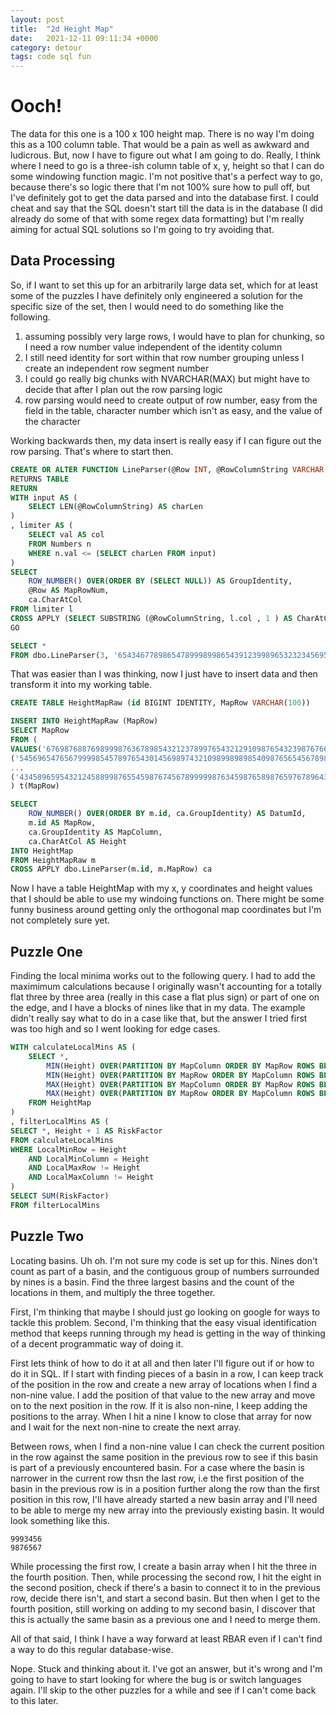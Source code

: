 ```yaml
---
layout: post
title:  "2d Height Map"
date:   2021-12-11 09:11:34 +0000
category: detour
tags: code sql fun
---
```


# Ooch!
The data for this one is a 100 x 100 height map. There is no way I'm doing this as a 100 column table. That would be a pain as well as awkward and ludicrous. But, now I have to figure out what I am going to do. Really, I think where I need to go is a three-ish column table of x, y, height so that I can do some windowing function magic. I'm not positive that's a perfect way to go, because there's so logic there that I'm not 100% sure how to pull off, but I've definitely got to get the data parsed and into the database first. I could cheat and say that the SQL doesn't start till the data is in the database (I did already do some of that with some regex data formatting) but I'm really aiming for actual SQL solutions so I'm going to try avoiding that.  

## Data Processing
So, if I want to set this up for an arbitrarily large data set, which for at least some of the puzzles I have definitely only engineered a solution for the specific size of the set, then I would need to do something like the following.  

1. assuming possibly very large rows, I would have to plan for chunking, so I need a row number value independent of the identity column
1. I still need identity for sort within that row number grouping unless I create an independent row segment number
1. I could go really big chunks with NVARCHAR(MAX) but might have to decide that after I plan out the row parsing logic
1. row parsing would need to create output of row number, easy from the field in the table, character number which isn't as easy, and the value of the character

Working backwards then, my data insert is really easy if I can figure out the row parsing. That's where to start then.  

``` sql
CREATE OR ALTER FUNCTION LineParser(@Row INT, @RowColumnString VARCHAR(MAX))
RETURNS TABLE
RETURN
WITH input AS (
	SELECT LEN(@RowColumnString) AS charLen
)
, limiter AS (
	SELECT val AS col
	FROM Numbers n
	WHERE n.val <= (SELECT charLen FROM input)
)
SELECT 
	ROW_NUMBER() OVER(ORDER BY (SELECT NULL)) AS GroupIdentity,
	@Row AS MapRowNum,
	ca.CharAtCol
FROM limiter l
CROSS APPLY (SELECT SUBSTRING (@RowColumnString, l.col , 1 ) AS CharAtCol) ca
GO

SELECT * 
FROM dbo.LineParser(3, '6543467789865478999899865439123998965323234569549878542987632459976989457993567987542196569879210145')
```

That was easier than I was thinking, now I just have to insert data and then transform it into my working table.  

``` sql
CREATE TABLE HeightMapRaw (id BIGINT IDENTITY, MapRow VARCHAR(100))

INSERT INTO HeightMapRaw (MapRow)
SELECT MapRow
FROM (
VALUES('6769876887698999876367898543212378997654321291098765432398767667989976543210123456987678999766598921'),
('5456965476567999985457897654301456989743210989989898540987656545678987654323634679876569998757387892'),
...
('4345896595432124588998765545987674567899999876345987658987659767896431239109876543456789432101299965')
) t(MapRow)

SELECT 
	ROW_NUMBER() OVER(ORDER BY m.id, ca.GroupIdentity) AS DatumId,
	m.id AS MapRow,
	ca.GroupIdentity AS MapColumn,
	ca.CharAtCol AS Height
INTO HeightMap
FROM HeightMapRaw m
CROSS APPLY dbo.LineParser(m.id, m.MapRow) ca
```

Now I have a table HeightMap with my x, y coordinates and height values that I should be able to use my windoing functions on. There might be some funny business around getting only the orthogonal map coordinates but I'm not completely sure yet.  

## Puzzle One
Finding the local minima works out to the following query. I had to add the maximimum calculations because I originally wasn't accounting for a totally flat three by three area (really in this case a flat plus sign) or part of one on the edge, and I have a blocks of nines like that in my data. The example didn't really say what to do in a case like that, but the answer I tried first was too high and so I went looking for edge cases.  

``` sql
WITH calculateLocalMins AS (
	SELECT *, 
		MIN(Height) OVER(PARTITION BY MapColumn ORDER BY MapRow ROWS BETWEEN 1 PRECEDING AND 1 FOLLOWING ) AS LocalMinRow, 
		MIN(Height) OVER(PARTITION BY MapRow ORDER BY MapColumn ROWS BETWEEN 1 PRECEDING AND 1 FOLLOWING ) AS LocalMinColumn, 
		MAX(Height) OVER(PARTITION BY MapColumn ORDER BY MapRow ROWS BETWEEN 1 PRECEDING AND 1 FOLLOWING ) AS LocalMaxRow, 
		MAX(Height) OVER(PARTITION BY MapRow ORDER BY MapColumn ROWS BETWEEN 1 PRECEDING AND 1 FOLLOWING ) AS LocalMaxColumn
	FROM HeightMap
)
, filterLocalMins AS (
SELECT *, Height + 1 AS RiskFactor 
FROM calculateLocalMins
WHERE LocalMinRow = Height
	AND LocalMinColumn = Height
	AND LocalMaxRow != Height
	AND LocalMaxColumn != Height
)
SELECT SUM(RiskFactor)
FROM filterLocalMins
```

## Puzzle Two
Locating basins. Uh oh. I'm not sure my code is set up for this. Nines don't count as part of a basin, and the contiguous group of numbers surrounded by nines is a basin. Find the three largest basins and the count of the locations in them, and multiply the three together.  

First, I'm thinking that maybe I should just go looking on google for ways to tackle this problem. Second, I'm thinking that the easy visual identification method that keeps running through my head is getting in the way of thinking of a decent programmatic way of doing it.  

First lets think of how to do it at all and then later I'll figure out if or how to do it in SQL. If I start with finding pieces of a basin in a row, I can keep track of the position in the row and create a new array of locations when I find a non-nine value. I add the position of that value to the new array and move on to the next position in the row. If it is also non-nine, I keep adding the positions to the array. When I hit a nine I know to close that array for now and I wait for the next non-nine to create the next array.  

Between rows, when I find a non-nine value I can check the current position in the row against the same position in the previous row to see if this basin is part of a previously encountered basin. For a case where the basin is narrower in the current row thsn the last row, i.e the first position of the basin in the previous row is in a position further along the row than the first position in this row, I'll have already started a new basin array and I'll need to be able to merge my new array into the previously existing basin. It would look something like this.  

```
9993456
9876567
```

While processing the first row, I create a basin array when I hit the three in the fourth position. Then, while processing the second row, I hit the eight in the second position, check if there's a basin to connect it to in the previous row, decide there isn't, and start a second basin. But then when I get to the fourth position, still working on adding to my second basin, I discover that this is actually the same basin as a previous one and I need to merge them.  

All of that said, I think I have a way forward at least RBAR even if I can't find a way to do this regular database-wise.  

Nope. Stuck and thinking about it. I've got an answer, but it's wrong and I'm going to have to start looking for where the bug is or switch languages again. I'll skip to the other puzzles for a while and see if I can't come back to this later.  